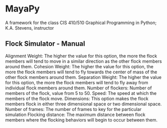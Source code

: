 MayaPy
======

A framework for the class CIS 410/510 Graphical Programming in Python; K.A. Stevens, instructor


Flock Simulator - Manual
-------------------------------------------------------------
Alignment Weight:
    The higher the value for this option, the more the flock members will tend to move in a similar direction
    as the other flock members around them.
Cohesion Weight:
    The higher the value for this option, the more the flock members will tend to fly towards the center of
    mass of the other flock members around them.
Separation Weight:
    The higher the value for this option, the more the flock members will tend to fly away from individual
    flock members around them.
Number of flockers:
    Number of members of the flock, value from 5 to 50.
Speed:
    The speed at which the members of the flock move.
Dimensions:
    This option makes the flock members flock in either three dimensional space or two dimensional space.
Number of frames:
    The number of frames to key for the particular simulation
Flocking distance:
    The maximum distance between flock members where the flocking behaviors will begin to occur between them.